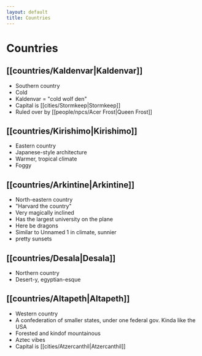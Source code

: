 ```yaml
---
layout: default
title: Countries
---
```


# Countries

## [[countries/Kaldenvar|Kaldenvar]]

- Southern country
- Cold
- Kaldenvar = "cold wolf den"
- Capital is [[cities/Stormkeep|Stormkeep]]
- Ruled over by [[people/npcs/Acer Frost|Queen Frost]]

## [[countries/Kirishimo|Kirishimo]]

- Eastern country
- Japanese-style architecture
- Warmer, tropical climate
- Foggy

## [[countries/Arkintine|Arkintine]]

- North-eastern country
- "Harvard the country"
- Very magically inclined
- Has the largest university on the plane
- Here be dragons
- Similar to Unnamed 1 in climate, sunnier
- pretty sunsets

## [[countries/Desala|Desala]]

- Northern country
- Desert-y, egyptian-esque

## [[countries/Altapeth|Altapeth]]

- Western country
- A confederation of smaller states, under one federal gov. Kinda like the USA
- Forested and kindof mountainous
- Aztec vibes
- Capital is [[cities/Atzercanthil|Atzercanthil]]